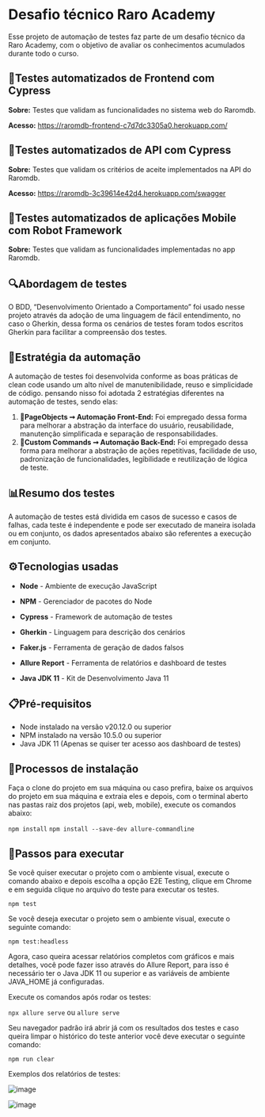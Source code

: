 # Desafio técnico Raro Academy

Esse projeto de automação de testes faz parte de um desafio técnico da Raro Academy, com o objetivo de avaliar os conhecimentos acumulados durante todo o curso.

## 🎯Testes automatizados de Frontend com Cypress

**Sobre:** Testes que validam as funcionalidades no sistema web do Raromdb.

**Acesso:** https://raromdb-frontend-c7d7dc3305a0.herokuapp.com/

## 🎯Testes automatizados de API com Cypress

**Sobre:** Testes que validam os critérios de aceite implementados na API do Raromdb.

**Acesso:** https://raromdb-3c39614e42d4.herokuapp.com/swagger

## 🎯Testes automatizados de aplicações Mobile com Robot Framework

**Sobre:** Testes que validam as funcionalidades implementadas no app Raromdb.

## 🔍Abordagem de testes

O BDD, “Desenvolvimento Orientado a Comportamento” foi usado nesse projeto através da adoção de uma linguagem de fácil entendimento, no caso o Gherkin, dessa forma os cenários de testes foram todos escritos Gherkin para facilitar a compreensão dos testes.

## 🤖Estratégia da automação

A automação de testes foi desenvolvida conforme as boas práticas de clean code usando um alto nível de manutenibilidade, reuso e simplicidade de código. pensando nisso foi adotada 2 estratégias diferentes na automação de testes, sendo elas:

1.  **📌PageObjects ➞ Automação Front-End:** Foi empregado dessa forma para melhorar a abstração da interface do usuário, reusabilidade, manutenção simplificada e separação de responsabilidades.
2.  **📌Custom Commands ➞ Automação Back-End:** Foi empregado dessa forma para melhorar a abstração de ações repetitivas, facilidade de uso, padronização de funcionalidades, legibilidade e reutilização de lógica de teste.

## 📊Resumo dos testes

A automação de testes está dividida em casos de sucesso e casos de falhas, cada teste é independente e pode ser executado de maneira isolada ou em conjunto, os dados apresentados abaixo são referentes a execução em conjunto.

## ⚙️Tecnologias usadas

- **Node** - Ambiente de execução JavaScript

- **NPM** - Gerenciador de pacotes do Node

- **Cypress** - Framework de automação de testes

- **Gherkin** - Linguagem para descrição dos cenários

- **Faker.js** - Ferramenta de geração de dados falsos

- **Allure Report** - Ferramenta de relatórios e dashboard de testes

- **Java JDK 11** - Kit de Desenvolvimento Java 11

## 📋Pré-requisitos

- Node instalado na versão v20.12.0 ou superior
- NPM instalado na versão 10.5.0 ou superior
- Java JDK 11 (Apenas se quiser ter acesso aos dashboard de testes)

## 🚩Processos de instalação

Faça o clone do projeto em sua máquina ou caso prefira, baixe os arquivos do projeto em sua máquina e extraia eles e depois, com o terminal aberto nas pastas raiz dos projetos (api, web, mobile), execute os comandos abaixo:

`npm install`
`npm install --save-dev allure-commandline`

## 🚀Passos para executar

Se você quiser executar o projeto com o ambiente visual, execute o comando abaixo e depois escolha a opção E2E Testing, clique em Chrome e em seguida clique no arquivo do teste para executar os testes.

`npm test`

Se você deseja executar o projeto sem o ambiente visual, execute o seguinte comando:

`npm test:headless`

Agora, caso queira acessar relatórios completos com gráficos e mais detalhes, você pode fazer isso através do Allure Report, para isso é necessário ter o Java JDK 11 ou superior e as variáveis ​​de ambiente JAVA_HOME já configuradas.

Execute os comandos após rodar os testes:

`npx allure serve` ou `allure serve`

Seu navegador padrão irá abrir já com os resultados dos testes e caso queira limpar o histórico do teste anterior você deve executar o seguinte comando:

`npm run clear`

Exemplos dos relatórios de testes:

![image](https://ibb.co/61m0mC5)

![image](https://ibb.co/26Ssd66)
